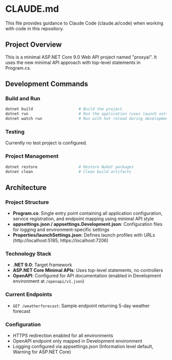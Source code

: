 # CLAUDE.md

This file provides guidance to Claude Code (claude.ai/code) when working with code in this repository.

## Project Overview

This is a minimal ASP.NET Core 9.0 Web API project named "proxyai". It uses the new minimal API approach with top-level statements in Program.cs.

## Development Commands

### Build and Run
```bash
dotnet build                    # Build the project
dotnet run                      # Run the application (uses launch settings)
dotnet watch run                # Run with hot reload during development
```

### Testing
Currently no test project is configured.

### Project Management
```bash
dotnet restore                  # Restore NuGet packages
dotnet clean                    # Clean build artifacts
```

## Architecture

### Project Structure
- **Program.cs**: Single entry point containing all application configuration, service registration, and endpoint mapping using minimal API style
- **appsettings.json / appsettings.Development.json**: Configuration files for logging and environment-specific settings
- **Properties/launchSettings.json**: Defines launch profiles with URLs (http://localhost:5185, https://localhost:7206)

### Technology Stack
- **.NET 9.0**: Target framework
- **ASP.NET Core Minimal APIs**: Uses top-level statements, no controllers
- **OpenAPI**: Configured for API documentation (enabled in Development environment at `/openapi/v1.json`)

### Current Endpoints
- `GET /weatherforecast`: Sample endpoint returning 5-day weather forecast

### Configuration
- HTTPS redirection enabled for all environments
- OpenAPI endpoint only mapped in Development environment
- Logging configured via appsettings.json (Information level default, Warning for ASP.NET Core)
